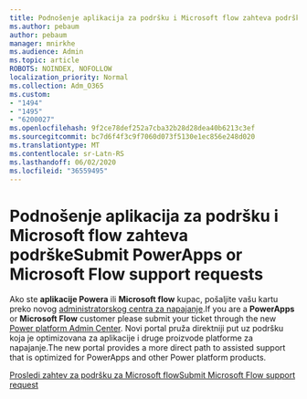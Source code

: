 ```yaml
---
title: Podnošenje aplikacija za podršku i Microsoft flow zahteva podrške
ms.author: pebaum
author: pebaum
manager: mnirkhe
ms.audience: Admin
ms.topic: article
ROBOTS: NOINDEX, NOFOLLOW
localization_priority: Normal
ms.collection: Adm_O365
ms.custom:
- "1494"
- "1495"
- "6200027"
ms.openlocfilehash: 9f2ce78def252a7cba32b28d28dea40b6213c3ef
ms.sourcegitcommit: bc7d6f4f3c9f7060d073f5130e1ec856e248d020
ms.translationtype: MT
ms.contentlocale: sr-Latn-RS
ms.lasthandoff: 06/02/2020
ms.locfileid: "36559495"
---
```

# <a name="submit-powerapps-or-microsoft-flow-support-requests"></a><span data-ttu-id="6ed3e-102">Podnošenje aplikacija za podršku i Microsoft flow zahteva podrške</span><span class="sxs-lookup"><span data-stu-id="6ed3e-102">Submit PowerApps or Microsoft Flow support requests</span></span>

<span data-ttu-id="6ed3e-103">Ako ste **aplikacije Powera** ili **Microsoft flow** kupac, pošaljite vašu kartu preko novog [administratorskog centra za napajanje](https://admin.powerplatform.microsoft.com/support?newTicket&product=15819).</span><span class="sxs-lookup"><span data-stu-id="6ed3e-103">If you are a **PowerApps** or **Microsoft Flow** customer please submit your ticket through the new [Power platform Admin Center](https://admin.powerplatform.microsoft.com/support?newTicket&product=15819).</span></span> <span data-ttu-id="6ed3e-104">Novi portal pruža direktniji put uz podršku koja je optimizovana za aplikacije i druge proizvode platforme za napajanje.</span><span class="sxs-lookup"><span data-stu-id="6ed3e-104">The new portal provides a more direct path to assisted support that is optimized for PowerApps and other Power platform products.</span></span>

[<span data-ttu-id="6ed3e-105">Prosledi zahtev za podršku za Microsoft flow</span><span class="sxs-lookup"><span data-stu-id="6ed3e-105">Submit Microsoft Flow support request</span></span>](https://admin.powerplatform.microsoft.com/support?newTicket&product=Flow)